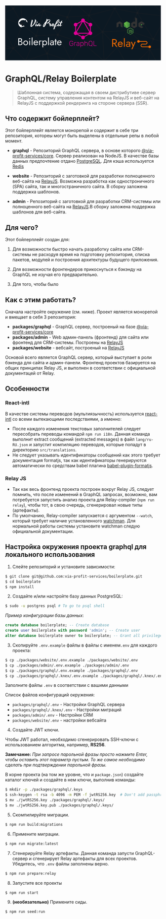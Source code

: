 ![project-cover](./assets/via-profit-services-cover.png)

# GraphQL/Relay Boilerplate

> Шаблонная система, содержащая в своем дистрибутиве сервер GraphQL, систему управления контентом на RelayJS и веб-сайт на RelayJS с поддержкой рендеринга на стороне сервера (SSR).

## Что содержит бойлерплейт?

Этот бойлерплейт является монорепой и содержит в себе три репозитория, котореы могут быть выделены в отдельные репы в любой момент.

- **graphql** - Репозиторий GraphQL сервера, в основе которого [@via-profit-services/core](https://github.com/via-profit-services/core). Сервер реализован на NodeJS. В качестве базы данных предпочтение отдано [PostgreSQL](https://www.postgresql.org). Для кэша используется [Redis](https://redis.io)

- **website** - Репозиторий с заготовкой для разработки полноценного веб-сайта на [RelayJS](https://relay.dev). Возможна разработка как одностроничного (SPA) сайта, так и многостраничного сайта. В сборку заложена поддержка шаблонов.

- **admin** - Репозиторий с заготовкой для разработки CRM-системы или полноценного веб-сайта на [RelayJS](https://relay.dev).В сборку заложена поддержка шаблонов для веб-сайта.

## Для чего?

Этот бойлерплейт создан для:

1.  Для возможности быстро начать разработку сайта или CRM-системы не расходуя время на подготовку репозитория, списка пакетов, модулей и построения архитектуры будущего приложения.

2.  Для возможности фронтендеров прикоснуться к бэкэнду на GraphQL не изучая его предварительно.

3.  Для того, чтобы было

## Как с этим работать?

Сначала настройте окружение (см. ниже).
Проект является монорепой и вмещает в себя 3 репозитория:

 - **packages/graphql** - GraphQL сервер, построеный на базе [@via-profit-services/core](https://github.com/via-profit-services/core)
 - **packages/admin** - Web админ-панель (фронтенд) для сайта или фронтенд для CRM-системы. Построены на [RelayJS](https://relay.dev)
 - **packages/website** - вебсайт, построеный на [RelayJS](https://relay.dev)

Основой всего является GraphQL сервер, который выступает в роли бэкенда для сайта и админ-панели. Фронтенд проектов базируется на общих принципах Relay JS, и выполнен в соответствии с официальной документацей от Relay.

## Особенности

### React-intl

В качестве системы переводов (мультиязычность) используется [react-intl](https://formatjs.io/docs/react-intl) со всеми вытекающими последствиями, а именно:
 - После каждого изменения текстовых заполнителей следует пересобрать переводы командой `npm run i18n`. Данная команда выполнит extract сообщений (extracted messages) в файл `lang/ru-RU.json` и запустит компиляцию переводов, которые попадут в директорию `src/translations`.
 - Не следует указывать идентификаторы сообщений как этого требует документация formatjs, так как идентификаторы генерируются автоматически по средствам babel плагина [babel-plugin-formatjs](https://github.com/formatjs/formatjs#readme).

### Relay JS

 - Так как весь фронтенд проекта построен вокруг Relay JS, следует помнить, что после изменений в GraphQL запросах, возможно, вам потребуется запустить анализ проекта для Relay-compiler (`npm run relay`), чтобы тот, в свою очередь, сгенерировал новые типы (артефакты).
 - По умолчанию, Relay-compiler запускается с аргументом `--watch`, который требует наличие установленного [watchman](https://facebook.github.io/watchman/). Для нормальной работы системы установите watchman следую официальной документации.

## Настройка окружения проекта graphql для локального использования

1. Слейте репозиторий и установите зависимости:

```bash
$ git clone git@github.com:via-profit-services/boilerplate.git
$ cd boilerplate
$ npm install
```

2. Создайте и/или настройте базу данных PostgreSQL:

```bash
$ sudo -u postgres psql # To go to psql shell
```

_Пример конфигурации базы данных_:

```sql
create database boilerplate; -- Create database
create user boilerplate with password 'admin'; -- Create user
alter database boilerplate owner to boilerplate; -- Grant all privileges
```

3. Скопируйте `.env.example` файлы в файлы с именем`.env` для каждого проекта:

```bash
$ cp ./packages/website/.env.example ./packages/website/.env
$ cp ./packages/admin/.env.example ./packages/admin/.env
$ cp ./packages/graphql/.env.example ./packages/graphql/.env
$ cp ./packages/graphql/.knex/.env.example ./packages/graphql/.knex/.env
```

Заполните файлы `.env` в соответствии с вашими данными

Список файлов конфигураций  окружения:

 - `packages/graphql/.env` - Настройки GraphQL сервера
 - `packages/graphql/.knex/.env` - Настройки миграций
 - `packages/admin/.env` - Настройки CRM
 - `packages/website/.env` - настройки вебсайта

4. Создайте JWT ключи.

Чтобы JWT работал, необходимо сгенерировать SSH-ключи с использованием алгоритма, например, **RS256**.

**Замечание:** _При запросе парольной фразы просто нажмите Enter, чтобы оставить этот параметр пустым. То же самое необходимо сделать при подтверждении парольной фразы._

В корне проекта (на том же уровне, что и `package.json`) создайте каталог ключей и создайте в нем ключи, выполнив команды:

```bash
$ mkdir -p ./packages/graphql/.keys
$ ssh-keygen -t rsa -b 4096 -m PEM -f jwtRS256.key  # Don't add passphrase, just press Enter
$ mv ./jwtRS256.key ./packages/graphql/.keys/
$ mv ./jwtRS256.key.pub ./packages/graphql/.keys/
```

5. Скомпилируйте миграции.

```bash
$ npm run build:migrations
```

6. Примените миграции.

```bash
$ npm run migrate:latest
```

7. Сгенерируйте Relay артефакты. Данная команда запусти GraphQL-сервер и сгенерирует Relay артефакты для всех проектов. Убедитесь, что `.env` файлы заполнены верно.

```bash
$ npm run prepare:relay
```

8. Запустите все проекты

```bash
$ npm run start
```

9. **(необязательно)** Примените сиды.

```bash
$ npm run seed:run
```
